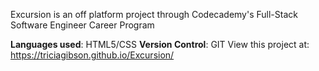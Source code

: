 Excursion is an off platform project through Codecademy's Full-Stack Software Engineer Career Program

<strong>Languages used</strong>: HTML5/CSS
<strong>Version Control</strong>: GIT
View this project at: https://triciagibson.github.io/Excursion/
